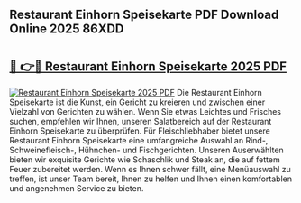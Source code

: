 ## Restaurant Einhorn Speisekarte PDF Download Online 2025 86XDD

# <h2><a href="http://gccld4n.nevu.top/?p=Restaurant+Einhorn+Speisekarte">🔗 👉🔴 Restaurant Einhorn Speisekarte 2025 PDF</a></h2>

[![Restaurant Einhorn Speisekarte 2025 PDF](https://i.imgur.com/dBaPXMq.png)](http://gccld4n.nevu.top/?p=Restaurant+Einhorn+Speisekarte)
Die Restaurant Einhorn Speisekarte ist die Kunst, ein Gericht zu kreieren und zwischen einer Vielzahl von Gerichten zu wählen. Wenn Sie etwas Leichtes und Frisches suchen, empfehlen wir Ihnen, unseren Salatbereich auf der Restaurant Einhorn Speisekarte zu überprüfen. Für Fleischliebhaber bietet unsere Restaurant Einhorn Speisekarte eine umfangreiche Auswahl an Rind-, Schweinefleisch-, Hühnchen- und Fischgerichten. Unseren Auserwählten bieten wir exquisite Gerichte wie Schaschlik und Steak an, die auf fettem Feuer zubereitet werden. Wenn es Ihnen schwer fällt, eine Menüauswahl zu treffen, ist unser Team bereit, Ihnen zu helfen und Ihnen einen komfortablen und angenehmen Service zu bieten.
